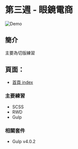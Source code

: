 # 第三週 - 眼鏡電商

![Demo](https://i.imgur.com/karUvRP.jpg)
## 簡介
主要為切版練習
## 頁面：
- [首頁 index](https://haroldzhen.github.io/front-design-course-week3/)


### 主要練習
+ SCSS
+ RWD
+ Gulp

### 相關套件
- Gulp v4.0.2